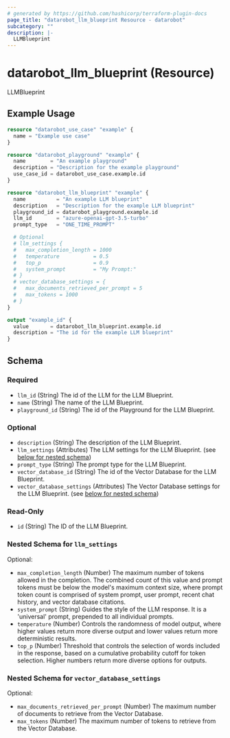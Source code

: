 ```yaml
---
# generated by https://github.com/hashicorp/terraform-plugin-docs
page_title: "datarobot_llm_blueprint Resource - datarobot"
subcategory: ""
description: |-
  LLMBlueprint
---
```


# datarobot_llm_blueprint (Resource)

LLMBlueprint

## Example Usage

```terraform
resource "datarobot_use_case" "example" {
  name = "Example use case"
}

resource "datarobot_playground" "example" {
  name        = "An example playground"
  description = "Description for the example playground"
  use_case_id = datarobot_use_case.example.id
}

resource "datarobot_llm_blueprint" "example" {
  name          = "An example LLM blueprint"
  description   = "Description for the example LLM blueprint"
  playground_id = datarobot_playground.example.id
  llm_id        = "azure-openai-gpt-3.5-turbo"
  prompt_type   = "ONE_TIME_PROMPT"

  # Optional
  # llm_settings {
  #   max_completion_length = 1000
  #   temperature           = 0.5
  #   top_p                 = 0.9
  #   system_prompt         = "My Prompt:"
  # }
  # vector_database_settings = {
  #   max_documents_retrieved_per_prompt = 5
  #   max_tokens = 1000
  # }
}

output "example_id" {
  value       = datarobot_llm_blueprint.example.id
  description = "The id for the example LLM blueprint"
}
```

<!-- schema generated by tfplugindocs -->
## Schema

### Required

- `llm_id` (String) The id of the LLM for the LLM Blueprint.
- `name` (String) The name of the LLM Blueprint.
- `playground_id` (String) The id of the Playground for the LLM Blueprint.

### Optional

- `description` (String) The description of the LLM Blueprint.
- `llm_settings` (Attributes) The LLM settings for the LLM Blueprint. (see [below for nested schema](#nestedatt--llm_settings))
- `prompt_type` (String) The prompt type for the LLM Blueprint.
- `vector_database_id` (String) The id of the Vector Database for the LLM Blueprint.
- `vector_database_settings` (Attributes) The Vector Database settings for the LLM Blueprint. (see [below for nested schema](#nestedatt--vector_database_settings))

### Read-Only

- `id` (String) The ID of the LLM Blueprint.

<a id="nestedatt--llm_settings"></a>
### Nested Schema for `llm_settings`

Optional:

- `max_completion_length` (Number) The maximum number of tokens allowed in the completion. The combined count of this value and prompt tokens must be below the model's maximum context size, where prompt token count is comprised of system prompt, user prompt, recent chat history, and vector database citations.
- `system_prompt` (String) Guides the style of the LLM response. It is a 'universal' prompt, prepended to all individual prompts.
- `temperature` (Number) Controls the randomness of model output, where higher values return more diverse output and lower values return more deterministic results.
- `top_p` (Number) Threshold that controls the selection of words included in the response, based on a cumulative probability cutoff for token selection. Higher numbers return more diverse options for outputs.


<a id="nestedatt--vector_database_settings"></a>
### Nested Schema for `vector_database_settings`

Optional:

- `max_documents_retrieved_per_prompt` (Number) The maximum number of documents to retrieve from the Vector Database.
- `max_tokens` (Number) The maximum number of tokens to retrieve from the Vector Database.
